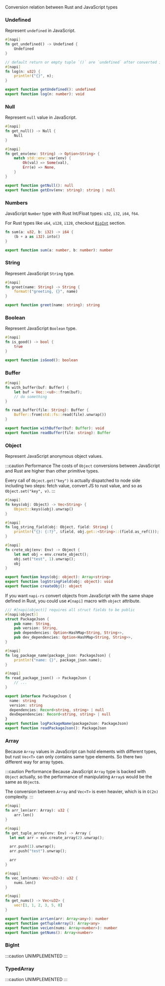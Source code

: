 Conversion relation between Rust and JavaScript types

### Undefined

Represent `undefined` in JavaScript.

```rust title=lib.rs
#[napi]
fn get_undefined() -> Undefined {
	Undefined
}

// default return or empty tuple `()` are `undefined` after converted into JS value.
#[napi]
fn log(n: u32) {
	println!("{}", n);
}
```

```ts title=type.d.ts
export function getUndefined(): undefined
export function log(n: number): void
```

### Null

Represent `null` value in JavaScript.

```rust title=lib.rs
#[napi]
fn get_null() -> Null {
	Null
}

#[napi]
fn get_env(env: String) -> Option<String> {
	match std::env::var(env) {
		Ok(val) => Some(val),
		Err(e) => None,
	}
}
```

```ts title=type.d.ts
export function getNull(): null
export function getEnv(env: string): string | null
```

### Numbers

JavaScript `Number` type with Rust Int/Float types: `u32`, `i32`, `i64`, `f64`.

For Rust types like `u64`, `u128`, `i128`, checkout [`BigInt`](#bigint) section.

```rust title=lib.rs
fn sum(a: u32, b: i32) -> i64 {
	(b + a as i32).into()
}
```

```ts title=type.d.ts
export function sum(a: number, b: number): number
```

### String

Represent JavaScript `String` type.

```rust title=lib.rs
#[napi]
fn greet(name: String) -> String {
	format!("greeting, {}", name)
}
```

```ts title=type.d.ts
export function greet(name: string): string
```

### Boolean

Represent JavaScript `Boolean` type.

```rust title=lib.rs
#[napi]
fn is_good() -> bool {
	true
}
```

```ts title=type.d.ts
export function isGood(): boolean
```

### Buffer

```rust title=lib.rs
#[napi]
fn with_buffer(buf: Buffer) {
	let buf = Vec::<u8>::from(buf);
	// do something
}

fn read_buffer(file: String): Buffer {
	Buffer::from(std::fs::read(file).unwrap())
}
```

```ts title=type.d.ts
export function withBuffer(buf: Buffer): void
export function readBuffer(file: string): Buffer
```

### Object

Represent JavaScript anonymous object values.

:::caution Performance
The costs of `Object` conversions between JavaScript and Rust are higher than other primitive types.

Every call of `Object.get("key")` is actually dispatched to node side including two steps: fetch value, convert JS to rust value, and so as `Object.set("key", v)`.
:::

```rust title=lib.rs
#[napi]
fn keys(obj: Object) -> Vec<String> {
	Object::keys(&obj).unwrap()
}

#[napi]
fn log_string_field(obj: Object, field: String) {
	println!("{}: {:?}", &field, obj.get::<String>::(field.as_ref()));
}

#[napi]
fn crete_obj(env: Env) -> Object {
	let mut obj = env.create_object();
	obj.set("test", 1).unwrap();
	obj
}
```

```ts title=type.d.ts
export function keys(obj: object): Array<string>
export function logStringField(obj: object): void
export function createObj(): object
```

If you want `napi-rs` convert objects from JavaScript with the same shape defined in Rust, you could use `#[napi]` macro with `object` attribute.

```rust title=lib.rs
/// #[napi(object)] requires all struct fields to be public
#[napi(object)]
struct PackageJson {
	pub name: String,
	pub version: String,
	pub dependencies: Option<HashMap<String, String>>,
	pub dev_dependencies: Option<HashMap<String, String>>,
}

#[napi]
fn log_package_name(package_json: PackageJson) {
	println!("name: {}", package_json.name);
}

#[napi]
fn read_package_json() -> PackageJson {
	// ...
}
```

```ts title=type.d.ts
export interface PackageJson {
  name: string
  version: string
  dependencies: Record<string, string> | null
  devDependencies: Record<string, string> | null
}
export function logPackageName(packageJson: PackageJson)
export function readPackageJson(): PackageJson
```

### Array

Because `Array` values in JavaScript can hold elements with different types, but rust `Vec<T>`
can only contains same type elements. So there two different way for array types.

:::caution Performance
Because JavaScript `Array` type is backed with `Object` actually, so the performance of manipulating `Array`s would be the same as `Object`s.

The conversion between `Array` and `Vec<T>` is even heavier, which is in `O(2n)` complexity.
:::

```rust title=lib.rs
#[napi]
fn arr_len(arr: Array): u32 {
	arr.len()
}

#[napi]
fn get_tuple_array(env: Env) -> Array {
  let mut arr = env.create_array(2).unwrap();

  arr.push(1).unwrap();
  arr.push("test").unwrap();

  arr
}

#[napi]
fn vec_len(nums: Vec<u32>): u32 {
	nums.len()
}

#[napi]
fn get_nums() -> Vec<u32> {
	vec![1, 1, 2, 3, 5, 8]
}
```

```ts title=type.d.ts
export function arrLen(arr: Array<any>): number
export function getTupleArray(): Array<any>
export function vecLen(nums: Array<number>): number
export function getNums(): Array<number>
```

### BigInt

:::caution
UNIMPLEMENTED
:::

### TypedArray

:::caution
UNIMPLEMENTED
:::
